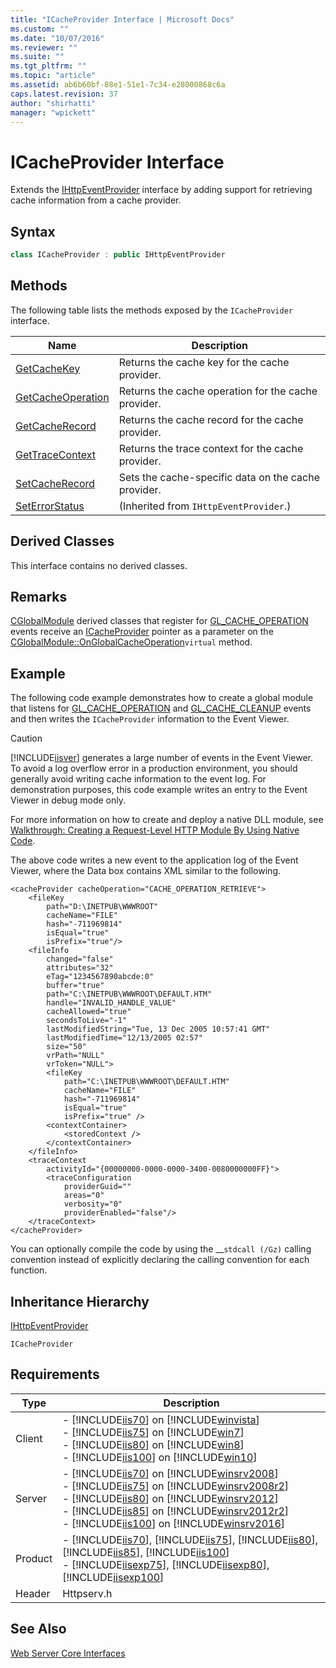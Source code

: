 ```yaml
---
title: "ICacheProvider Interface | Microsoft Docs"
ms.custom: ""
ms.date: "10/07/2016"
ms.reviewer: ""
ms.suite: ""
ms.tgt_pltfrm: ""
ms.topic: "article"
ms.assetid: ab6b60bf-88e1-51e1-7c34-e28000868c6a
caps.latest.revision: 37
author: "shirhatti"
manager: "wpickett"
---
```

# ICacheProvider Interface
Extends the [IHttpEventProvider](../../../webdevelopment-reference\native-code-api\webdev-native-api-reference/ihttpeventprovider-interface.md) interface by adding support for retrieving cache information from a cache provider.  
  
## Syntax  
  
```cpp  
class ICacheProvider : public IHttpEventProvider  
```  
  
## Methods  
 The following table lists the methods exposed by the `ICacheProvider` interface.  
  
|Name|Description|  
|----------|-----------------|  
|[GetCacheKey](../../../webdevelopment-reference\native-code-api\webdev-native-api-reference/icacheprovider-getcachekey-method.md)|Returns the cache key for the cache provider.|  
|[GetCacheOperation](../../../webdevelopment-reference\native-code-api\webdev-native-api-reference/icacheprovider-getcacheoperation-method.md)|Returns the cache operation for the cache provider.|  
|[GetCacheRecord](../../../webdevelopment-reference\native-code-api\webdev-native-api-reference/icacheprovider-getcacherecord-method.md)|Returns the cache record for the cache provider.|  
|[GetTraceContext](../../../webdevelopment-reference\native-code-api\webdev-native-api-reference/icacheprovider-gettracecontext-method.md)|Returns the trace context for the cache provider.|  
|[SetCacheRecord](../../../webdevelopment-reference\native-code-api\webdev-native-api-reference/icacheprovider-setcacherecord-method.md)|Sets the cache-specific data on the cache provider.|  
|[SetErrorStatus](../../../webdevelopment-reference\native-code-api\webdev-native-api-reference/ihttpeventprovider-seterrorstatus-method.md)|(Inherited from `IHttpEventProvider`.)|  
  
## Derived Classes  
 This interface contains no derived classes.  
  
## Remarks  
 [CGlobalModule](../../../webdevelopment-reference\native-code-api\webdev-native-api-reference/cglobalmodule-class.md) derived classes that register for [GL_CACHE_OPERATION](../../../webdevelopment-reference\native-code-api\webdev-native-api-reference/request-processing-constants.md) events receive an [ICacheProvider](../../../webdevelopment-reference\native-code-api\webdev-native-api-reference/icacheprovider-interface.md) pointer as a parameter on the [CGlobalModule::OnGlobalCacheOperation](../../../webdevelopment-reference\native-code-api\webdev-native-api-reference/cglobalmodule-onglobalcacheoperation-method.md)`virtual` method.  
  
## Example  
 The following code example demonstrates how to create a global module that listens for [GL_CACHE_OPERATION](../../../webdevelopment-reference\native-code-api\webdev-native-api-reference/request-processing-constants.md) and [GL_CACHE_CLEANUP](../../../webdevelopment-reference\native-code-api\webdev-native-api-reference/request-processing-constants.md) events and then writes the `ICacheProvider` information to the Event Viewer.  
  
> [!CAUTION]
>  [!INCLUDE[iisver](../../../wmi-provider/includes/iisver-md.md)] generates a large number of events in the Event Viewer. To avoid a log overflow error in a production environment, you should generally avoid writing cache information to the event log. For demonstration purposes, this code example writes an entry to the Event Viewer in debug mode only.  
  
<!-- TODO: review snippet reference  [!CODE [ICacheProvider#1](ICacheProvider#1)]  -->  
  
 For more information on how to create and deploy a native DLL module, see [Walkthrough: Creating a Request-Level HTTP Module By Using Native Code](../../../webdevelopment-reference\native-code-development-overview\native-code-dev-overview/walkthrough-creating-a-request-level-http-module-by-using-native-code.md).  
  
 The above code writes a new event to the application log of the Event Viewer, where the Data box contains XML similar to the following.  
  
```  
<cacheProvider cacheOperation="CACHE_OPERATION_RETRIEVE">  
    <fileKey   
        path="D:\INETPUB\WWWROOT"   
        cacheName="FILE"   
        hash="-711969814"   
        isEqual="true"   
        isPrefix="true"/>  
    <fileInfo   
        changed="false"   
        attributes="32"   
        eTag="1234567890abcde:0"   
        buffer="true"   
        path="C:\INETPUB\WWWROOT\DEFAULT.HTM"   
        handle="INVALID_HANDLE_VALUE"   
        cacheAllowed="true"   
        secondsToLive="-1"   
        lastModifiedString="Tue, 13 Dec 2005 10:57:41 GMT"   
        lastModifiedTime="12/13/2005 02:57"   
        size="50"   
        vrPath="NULL"   
        vrToken="NULL">  
        <fileKey   
            path="C:\INETPUB\WWWROOT\DEFAULT.HTM"   
            cacheName="FILE"   
            hash="-711969814"   
            isEqual="true"   
            isPrefix="true" />  
        <contextContainer>  
            <storedContext />  
        </contextContainer>  
    </fileInfo>  
    <traceContext   
        activityId="{00000000-0000-0000-3400-0080000000FF}">  
        <traceConfiguration   
            providerGuid=""   
            areas="0"   
            verbosity="0"   
            providerEnabled="false"/>  
    </traceContext>  
</cacheProvider>  
```  
  
 You can optionally compile the code by using the __`stdcall (/Gz)` calling convention instead of explicitly declaring the calling convention for each function.  
  
## Inheritance Hierarchy  
 [IHttpEventProvider](../../../webdevelopment-reference\native-code-api\webdev-native-api-reference/ihttpeventprovider-interface.md)  
  
 `ICacheProvider`  
  
## Requirements  
  
|Type|Description|  
|----------|-----------------|  
|Client|-   [!INCLUDE[iis70](../../../wmi-provider/includes/iis70-md.md)] on [!INCLUDE[winvista](../../../wmi-provider/includes/winvista-md.md)]<br />-   [!INCLUDE[iis75](../../../wmi-provider/includes/iis75-md.md)] on [!INCLUDE[win7](../../../wmi-provider/includes/win7-md.md)]<br />-   [!INCLUDE[iis80](../../../wmi-provider/includes/iis80-md.md)] on [!INCLUDE[win8](../../../wmi-provider/includes/win8-md.md)]<br />-   [!INCLUDE[iis100](../../../wmi-provider/includes/iis100-md.md)] on [!INCLUDE[win10](../../../wmi-provider/includes/win10-md.md)]|  
|Server|-   [!INCLUDE[iis70](../../../wmi-provider/includes/iis70-md.md)] on [!INCLUDE[winsrv2008](../../../wmi-provider/includes/winsrv2008-md.md)]<br />-   [!INCLUDE[iis75](../../../wmi-provider/includes/iis75-md.md)] on [!INCLUDE[winsrv2008r2](../../../wmi-provider/includes/winsrv2008r2-md.md)]<br />-   [!INCLUDE[iis80](../../../wmi-provider/includes/iis80-md.md)] on [!INCLUDE[winsrv2012](../../../wmi-provider/includes/winsrv2012-md.md)]<br />-   [!INCLUDE[iis85](../../../wmi-provider/includes/iis85-md.md)] on [!INCLUDE[winsrv2012r2](../../../wmi-provider/includes/winsrv2012r2-md.md)]<br />-   [!INCLUDE[iis100](../../../wmi-provider/includes/iis100-md.md)] on [!INCLUDE[winsrv2016](../../../wmi-provider/includes/winsrv2016-md.md)]|  
|Product|-   [!INCLUDE[iis70](../../../wmi-provider/includes/iis70-md.md)], [!INCLUDE[iis75](../../../wmi-provider/includes/iis75-md.md)], [!INCLUDE[iis80](../../../wmi-provider/includes/iis80-md.md)], [!INCLUDE[iis85](../../../wmi-provider/includes/iis85-md.md)], [!INCLUDE[iis100](../../../wmi-provider/includes/iis100-md.md)]<br />-   [!INCLUDE[iisexp75](../../../webdevelopment-reference\native-code-api\webdev-native-api-reference/includes/iisexp75-md.md)], [!INCLUDE[iisexp80](../../../webdevelopment-reference\native-code-api\webdev-native-api-reference/includes/iisexp80-md.md)], [!INCLUDE[iisexp100](../../../webdevelopment-reference\native-code-api\webdev-native-api-reference/includes/iisexp100-md.md)]|  
|Header|Httpserv.h|  
  
## See Also  
 [Web Server Core Interfaces](../../../webdevelopment-reference\native-code-api\webdev-native-api-reference/web-server-core-interfaces.md)